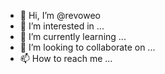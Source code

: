 - 👋 Hi, I’m @revoweo
- 👀 I’m interested in ...
- 🌱 I’m currently learning ...
- 💞️ I’m looking to collaborate on ...
- 📫 How to reach me ...

<!---
revoweo/revoweo is a ✨ special ✨ repository because its `README.md` (this file) appears on your GitHub profile.
You can click the Preview link to take a look at your changes.
--->
